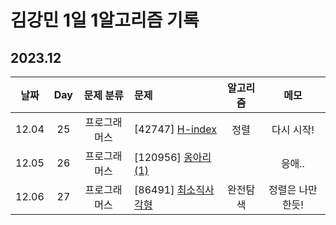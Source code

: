 # 김강민 1일 1알고리즘 기록

## 2023.12

| 날짜  | Day |  문제 분류   | 문제                            | 알고리즘 |       메모        |
| :---: | :-: | :----------: | :------------------------------ | :------: | :---------------: |
| 12.04 | 25  | 프로그래머스 | [42747] [H-index](./1204/)      |   정렬   |    다시 시작!     |
| 12.05 | 26  | 프로그래머스 | [120956] [옹아리 (1)](./1205/)  |          |      응애..       |
| 12.06 | 27  | 프로그래머스 | [86491] [최소직사각형](./1206/) | 완전탐색 | 정렬은 나만 한듯! |
